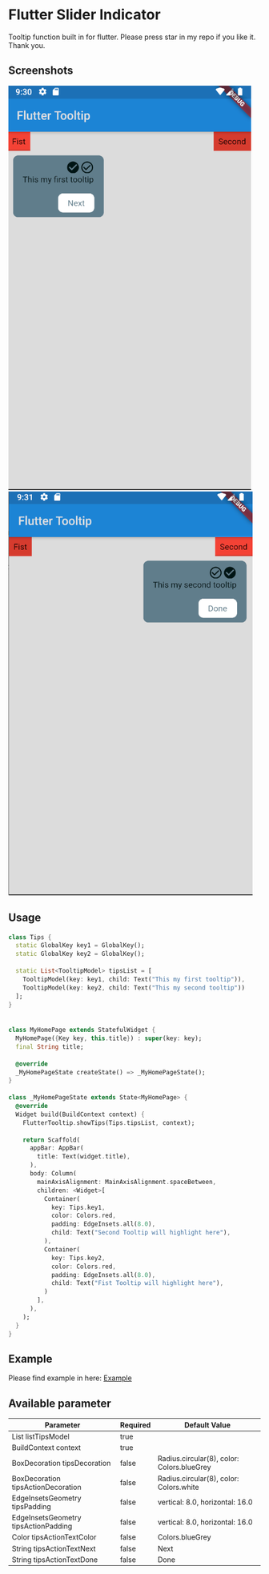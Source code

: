 # Flutter Slider Indicator

Tooltip function built in for flutter. Please press star in my repo if you like it. Thank you.

## Screenshots

![First tooltip](example/assets/screenshots/1.png?raw=true "First tooltip")
![Second tooltip](example/assets/screenshots/2.png?raw=true "Second tooltip")

## Usage

```dart
class Tips {
  static GlobalKey key1 = GlobalKey();
  static GlobalKey key2 = GlobalKey();

  static List<TooltipModel> tipsList = [
    TooltipModel(key: key1, child: Text("This my first tooltip")),
    TooltipModel(key: key2, child: Text("This my second tooltip"))
  ];
}


class MyHomePage extends StatefulWidget {
  MyHomePage({Key key, this.title}) : super(key: key);
  final String title;

  @override
  _MyHomePageState createState() => _MyHomePageState();
}

class _MyHomePageState extends State<MyHomePage> {
  @override
  Widget build(BuildContext context) {
    FlutterTooltip.showTips(Tips.tipsList, context);

    return Scaffold(
      appBar: AppBar(
        title: Text(widget.title),
      ),
      body: Column(
        mainAxisAlignment: MainAxisAlignment.spaceBetween,
        children: <Widget>[
          Container(
            key: Tips.key1,
            color: Colors.red,
            padding: EdgeInsets.all(8.0),
            child: Text("Second Tooltip will highlight here"),
          ),
          Container(
            key: Tips.key2,
            color: Colors.red,
            padding: EdgeInsets.all(8.0),
            child: Text("Fist Tooltip will highlight here"),
          )
        ],
      ),
    );
  }
}
```

## Example

Please find example in here: [Example](example/lib/main.dart)

## Available parameter

| Parameter                            | Required | Default Value                              |
| ------------------------------------ | -------- | ------------------------------------------ |
| List<TooltipModel> listTipsModel     | true     |                                            |
| BuildContext context                 | true     |                                            |
| BoxDecoration tipsDecoration         | false    | Radius.circular(8), color: Colors.blueGrey |
| BoxDecoration tipsActionDecoration   | false    | Radius.circular(8), color: Colors.white    |
| EdgeInsetsGeometry tipsPadding       | false    | vertical: 8.0, horizontal: 16.0            |
| EdgeInsetsGeometry tipsActionPadding | false    | vertical: 8.0, horizontal: 16.0            |
| Color tipsActionTextColor            | false    | Colors.blueGrey                            |
| String tipsActionTextNext            | false    | Next                                       |
| String tipsActionTextDone            | false    | Done                                       |
